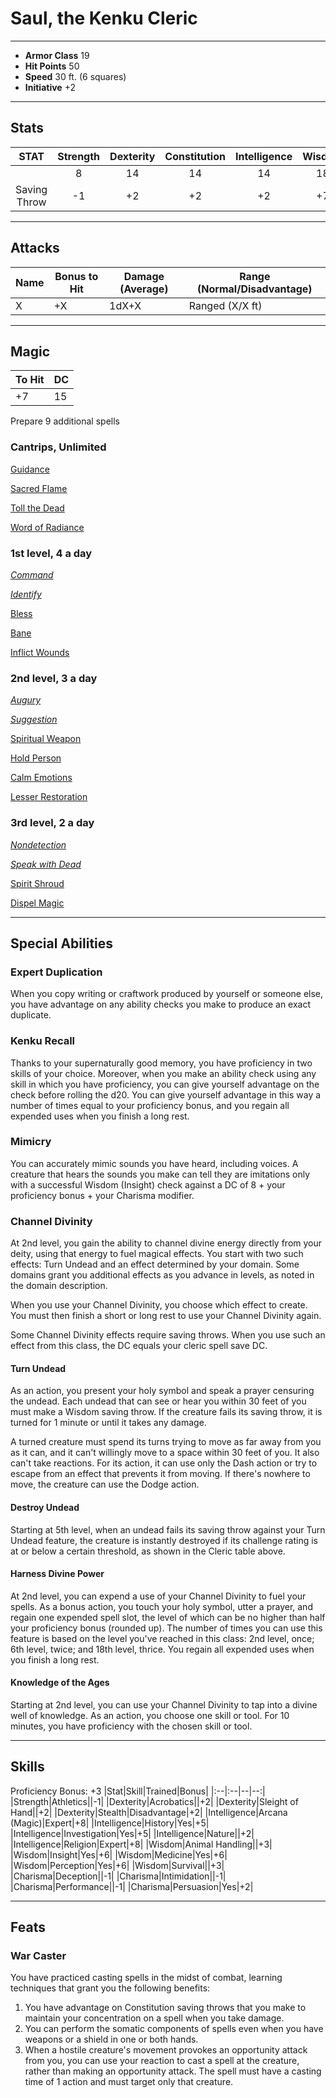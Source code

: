 # Saul, the Kenku Cleric
___
- **Armor Class** 19
- **Hit Points** 50
- **Speed** 30 ft. (6 squares)
- **Initiative** +2
___
## Stats
|STAT|Strength|Dexterity|Constitution|Intelligence|Wisdom|Charisma|
|:---:|:---:|:---:|:---:|:---:|:---:|:---:|
||8|14|14|14|18|8|
|Saving Throw|-1|+2|+2|+2|+7|+2|
___
## Attacks
|Name|Bonus to Hit|Damage (Average)|Range (Normal/Disadvantage)|
|--|--|--|--|
|X|+X|1dX+X|Ranged (X/X ft)|
___
## Magic
|To Hit|DC|
|--|--|
|+7|15|
Prepare 9 additional spells
### Cantrips, Unlimited
[Guidance](https://5e.tools/spells.html#guidance_phb)

[Sacred Flame](https://5e.tools/spells.html#sacred%20flame_phb)

[Toll the Dead](https://5e.tools/spells.html#toll%20the%20dead_xge)

[Word of Radiance](https://5e.tools/spells.html#word%20of%20radiance_xge)
### 1st level, 4 a day
[*Command*](https://5e.tools/spells.html#command_phb)

[*Identify*](https://5e.tools/spells.html#identify_phb)

[Bless](https://5e.tools/spells.html#bless_phb)

[Bane](https://5e.tools/spells.html#bane_phb)

[Inflict Wounds](https://5e.tools/spells.html#inflict%20wounds_phb)
### 2nd level, 3 a day
[*Augury*](https://5e.tools/spells.html#augury_phb)

[*Suggestion*](https://5e.tools/spells.html#suggestion_phb)

[Spiritual Weapon](https://5e.tools/spells.html#spiritual%20weapon_phb)

[Hold Person](https://5e.tools/spells.html#hold%20person_phb)

[Calm Emotions](https://5e.tools/spells.html#calm%20emotions_phb)

[Lesser Restoration](https://5e.tools/spells.html#lesser%20restoration_phb)
### 3rd level, 2 a day
[*Nondetection*](https://5e.tools/spells.html#nondetection_phb)

[*Speak with Dead*](https://5e.tools/spells.html#speak%20with%20dead_phb)

[Spirit Shroud](https://5e.tools/spells.html#spirit%20shroud_tce)

[Dispel Magic](https://5e.tools/spells.html#dispel%20magic_phb)
___
## Special Abilities
### Expert Duplication
When you copy writing or craftwork produced by yourself or someone else, you have advantage on any ability checks you make to produce an exact duplicate.
### Kenku Recall
Thanks to your supernaturally good memory, you have proficiency in two skills of your choice.
Moreover, when you make an ability check using any skill in which you have proficiency, you can give yourself advantage on the check before rolling the d20. You can give yourself advantage in this way a number of times equal to your proficiency bonus, and you regain all expended uses when you finish a long rest.
### Mimicry
You can accurately mimic sounds you have heard, including voices. A creature that hears the sounds you make can tell they are imitations only with a successful Wisdom (Insight) check against a DC of 8 + your proficiency bonus + your Charisma modifier.
### Channel Divinity
At 2nd level, you gain the ability to channel divine energy directly from your deity, using that energy to fuel magical effects. You start with two such effects: Turn Undead and an effect determined by your domain. Some domains grant you additional effects as you advance in levels, as noted in the domain description.

When you use your Channel Divinity, you choose which effect to create. You must then finish a short or long rest to use your Channel Divinity again.

Some Channel Divinity effects require saving throws. When you use such an effect from this class, the DC equals your cleric spell save DC.

#### Turn Undead
As an action, you present your holy symbol and speak a prayer censuring the undead. Each undead that can see or hear you within 30 feet of you must make a Wisdom saving throw. If the creature fails its saving throw, it is turned for 1 minute or until it takes any damage.

A turned creature must spend its turns trying to move as far away from you as it can, and it can't willingly move to a space within 30 feet of you. It also can't take reactions. For its action, it can use only the Dash action or try to escape from an effect that prevents it from moving. If there's nowhere to move, the creature can use the Dodge action.

#### Destroy Undead
Starting at 5th level, when an undead fails its saving throw against your Turn Undead feature, the creature is instantly destroyed if its challenge rating is at or below a certain threshold, as shown in the Cleric table above.

#### Harness Divine Power 
At 2nd level, you can expend a use of your Channel Divinity to fuel your spells. As a bonus action, you touch your holy symbol, utter a prayer, and regain one expended spell slot, the level of which can be no higher than half your proficiency bonus (rounded up). The number of times you can use this feature is based on the level you've reached in this class: 2nd level, once; 6th level, twice; and 18th level, thrice. You regain all expended uses when you finish a long rest.

#### Knowledge of the Ages
Starting at 2nd level, you can use your Channel Divinity to tap into a divine well of knowledge. As an action, you choose one skill or tool. For 10 minutes, you have proficiency with the chosen skill or tool.
___
## Skills
Proficiency Bonus: +3
|Stat|Skill|Trained|Bonus|
|:--|:--|--|--:|
|Strength|Athletics||-1|
|Dexterity|Acrobatics||+2|
|Dexterity|Sleight of Hand||+2|
|Dexterity|Stealth|Disadvantage|+2|
|Intelligence|Arcana (Magic)|Expert|+8|
|Intelligence|History|Yes|+5|
|Intelligence|Investigation|Yes|+5|
|Intelligence|Nature||+2|
|Intelligence|Religion|Expert|+8|
|Wisdom|Animal Handling||+3|
|Wisdom|Insight|Yes|+6|
|Wisdom|Medicine|Yes|+6|
|Wisdom|Perception|Yes|+6|
|Wisdom|Survival||+3|
|Charisma|Deception||-1|
|Charisma|Intimidation||-1|
|Charisma|Performance||-1|
|Charisma|Persuasion|Yes|+2|
___
## Feats
### War Caster
You have practiced casting spells in the midst of combat, learning techniques that grant you the following benefits:
1) You have advantage on Constitution saving throws that you make to maintain your concentration on a spell when you take damage.
1) You can perform the somatic components of spells even when you have weapons or a shield in one or both hands.
1) When a hostile creature's movement provokes an opportunity attack from you, you can use your reaction to cast a spell at the creature, rather than making an opportunity attack. The spell must have a casting time of 1 action and must target only that creature.

